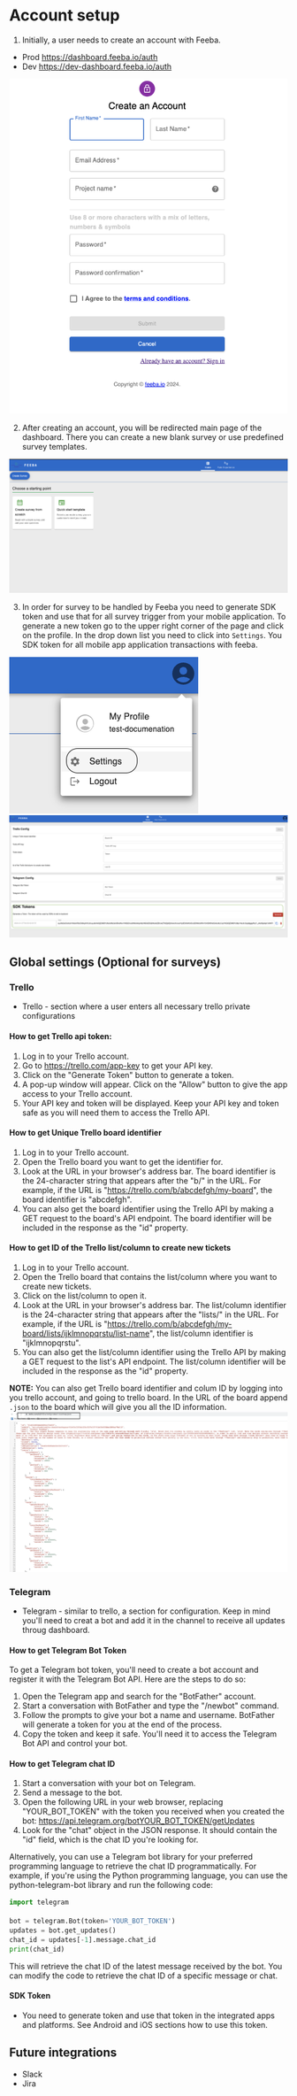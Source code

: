 # Account setup
1. Initially, a user needs to create an account with Feeba. 

- Prod  https://dashboard.feeba.io/auth
- Dev   https://dev-dashboard.feeba.io/auth

![](images/new-login.png)



2. After creating an account, you will be redirected main page of the dashboard. There you can create a new blank survey or use predefined survey templates.


![](images/new-home-page.png)


3. In order for survey to be handled by Feeba you need to generate SDK token and use that for all survey trigger from your mobile application. To generate a new token go to the upper right corner of the page and click on the profile. In the drop down list you need to click into `Settings`. You SDK token for all mobile app application transactions with feeba.

![](images/settings.png)
![](images/sdk-token.png)



## Global settings (Optional for surveys)

### Trello
- Trello - section where a user enters all necessary trello private configurations
#### How to get Trello api token:
1. Log in to your Trello account.
2. Go to https://trello.com/app-key to get your API key.
3. Click on the "Generate Token" button to generate a token.
4. A pop-up window will appear. Click on the "Allow" button to give the app access to your Trello account.
5. Your API key and token will be displayed. Keep your API key and token safe as you will need them to access the Trello API.

#### How to get Unique Trello board identifier
1. Log in to your Trello account.
2. Open the Trello board you want to get the identifier for.
3. Look at the URL in your browser's address bar. The board identifier is the 24-character string that appears after the "b/" in the URL. For example, if the URL is "https://trello.com/b/abcdefgh/my-board", the board identifier is "abcdefgh".
4. You can also get the board identifier using the Trello API by making a GET request to the board's API endpoint. The board identifier will be included in the response as the "id" property.

#### How to get ID of the Trello list/column to create new tickets
1. Log in to your Trello account.
2. Open the Trello board that contains the list/column where you want to create new tickets.
3. Click on the list/column to open it.
4. Look at the URL in your browser's address bar. The list/column identifier is the 24-character string that appears after the "lists/" in the URL. For example, if the URL is "https://trello.com/b/abcdefgh/my-board/lists/ijklmnopqrstu/list-name", the list/column identifier is "ijklmnopqrstu".
5. You can also get the list/column identifier using the Trello API by making a GET request to the list's API endpoint. The list/column identifier will be included in the response as the "id" property.

**NOTE:** You can also get Trello board identifier and colum ID by logging into you trello account, and going to trello board. In the URL of the board append `.json`  to the board which will give you all the ID information.
![](images/trello-ids.png)


### Telegram
- Telegram - similar to trello, a section for configuration. Keep in mind you'll need to creat a bot and add it in the channel to receive all updates throug dashboard.
#### How to get Telegram Bot Token
To get a Telegram bot token, you'll need to create a bot account and register it with the Telegram Bot API. Here are the steps to do so:

1. Open the Telegram app and search for the "BotFather" account.
2. Start a conversation with BotFather and type the "/newbot" command.
3. Follow the prompts to give your bot a name and username. BotFather will generate a token for you at the end of the process.
4. Copy the token and keep it safe. You'll need it to access the Telegram Bot API and control your bot.

#### How to get Telegram chat ID
1. Start a conversation with your bot on Telegram.
2. Send a message to the bot.
3. Open the following URL in your web browser, replacing "YOUR_BOT_TOKEN" with the token you received when you created the bot: https://api.telegram.org/botYOUR_BOT_TOKEN/getUpdates
4. Look for the "chat" object in the JSON response. It should contain the "id" field, which is the chat ID you're looking for.

Alternatively, you can use a Telegram bot library for your preferred programming language to retrieve the chat ID programmatically. For example, if you're using the Python programming language, you can use the python-telegram-bot library and run the following code:

```python
import telegram

bot = telegram.Bot(token='YOUR_BOT_TOKEN')
updates = bot.get_updates()
chat_id = updates[-1].message.chat_id
print(chat_id)
```

This will retrieve the chat ID of the latest message received by the bot. You can modify the code to retrieve the chat ID of a specific message or chat.

#### SDK Token
- You need to generate token and use that token in the integrated apps and platforms. See Android and iOS sections how to use this token.

## Future integrations
- Slack
- Jira
